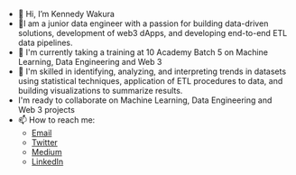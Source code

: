 - 👋 Hi, I’m Kennedy Wakura 
- 👀I am a junior data engineer with a passion for building data-driven solutions, development of web3 dApps, and developing end-to-end ETL data pipelines.
- 🌱 I'm currently taking a training at 10 Academy Batch 5 on Machine Learning, Data Engineering and Web 3 
- 💞️ I'm skilled in identifying, analyzing, and interpreting trends in datasets using statistical techniques, application of ETL procedures to data, and building visualizations to summarize results. 
- I'm ready to collaborate on Machine Learning, Data Engineering and Web 3 projects
- 📫 How to reach me: 
            <ul>
            <li><a href="mailto:wakura9@gmail.com">Email</a></li>
            <li><a href="https://twitter.com/_Wakura">Twitter</a></li>
            <li><a href="https://medium.com/@wakura9">Medium</a></li>
            <li><a href="https://www.linkedin.com/in/ken-wakura-b72234218?lipi=urn%3Ali%3Apage%3Ad_flagship3_profile_view_base_contact_details%3BLgdPHBXJS36Kb2hno1QsDA%3D%3D">LinkedIn</a></li>


<!---
wakura-mbuya/wakura-mbuya is a ✨ special ✨ repository because its `README.md` (this file) appears on your GitHub profile.
You can click the Preview link to take a look at your changes.
--->

